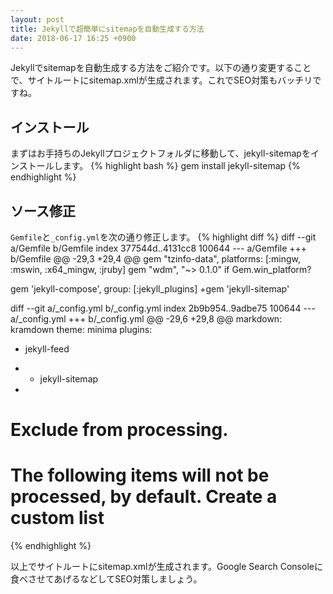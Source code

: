 ```yaml
---
layout: post
title: Jekyllで超簡単にsitemapを自動生成する方法
date: 2018-06-17 16:25 +0900
---
```


Jekyllでsitemapを自動生成する方法をご紹介です。以下の通り変更することで、サイトルートにsitemap.xmlが生成されます。これでSEO対策もバッチリですね。

## インストール
まずはお手持ちのJekyllプロジェクトフォルダに移動して、jekyll-sitemapをインストールします。
{% highlight bash %}
gem install jekyll-sitemap
{% endhighlight %}

## ソース修正
`Gemfile`と`_config.yml`を次の通り修正します。
{% highlight diff %}
diff --git a/Gemfile b/Gemfile
index 377544d..4131cc8 100644
--- a/Gemfile
+++ b/Gemfile
@@ -29,3 +29,4 @@ gem "tzinfo-data", platforms: [:mingw, :mswin, :x64_mingw, :jruby]
 gem "wdm", "~> 0.1.0" if Gem.win_platform?
 
 gem 'jekyll-compose', group: [:jekyll_plugins]
+gem 'jekyll-sitemap'

diff --git a/_config.yml b/_config.yml
index 2b9b954..9adbe75 100644
--- a/_config.yml
+++ b/_config.yml
@@ -29,6 +29,8 @@ markdown: kramdown
 theme: minima
 plugins:
   - jekyll-feed
+  - jekyll-sitemap
+
 
 # Exclude from processing.
 # The following items will not be processed, by default. Create a custom list
{% endhighlight %}

以上でサイトルートにsitemap.xmlが生成されます。Google Search Consoleに食べさせてあげるなどしてSEO対策しましょう。
